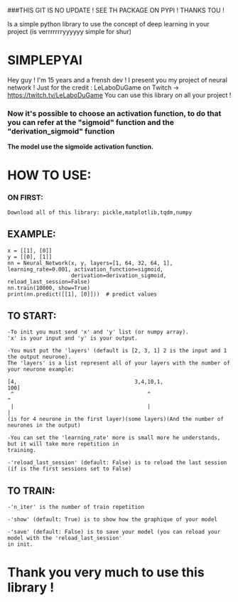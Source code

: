 ###THIS GIT IS NO UPDATE ! SEE TH PACKAGE ON PYPI ! THANKS TOU !



Is a simple python library to use the concept of deep learning in your project (is verrrrrrryyyyyy simple for shur)

# SIMPLEPYAI
Hey guy !
I'm 15 years and a frensh dev !
I present you my project of neural network !
Just for the credit : LeLaboDuGame on Twitch -> https://twitch.tv/LeLaboDuGame
You can use this library on all your project !
### Now it's possible to choose an activation function, to do that you can refer at the "sigmoid" function and the "derivation_sigmoid" function

**The model use the sigmoïde activation function.**

#   HOW TO USE:
    
    
### ON FIRST:
    Download all of this library: pickle,matplotlib,tqdm,numpy
    
## EXAMPLE:

    x = [[1], [0]]
    y = [[0], [1]]
    nn = Neural_Network(x, y, layers=[1, 64, 32, 64, 1], learning_rate=0.001, activation_function=sigmoid,
                        derivation=derivation_sigmoid, reload_last_session=False)
    nn.train(10000, show=True)
    print(nn.predict([[1], [0]]))  # predict values

## TO START:

    -To init you must send 'x' and 'y' list (or numpy array).
    'x' is your input and 'y' is your output.

    -You must put the 'layers' (default is [2, 3, 1] 2 is the input and 1 the output neurone).
    The 'layers' is a list represent all of your layers with the number of your neurone example:

    [4,                                     3,4,10,1,                                       100]
     ^                                          ^                                             ^ 
     |                                          |                                             |
    (is for 4 neurone in the first layer)(some layers)(And the number of neurones in the output)

    -You can set the 'learning_rate' more is small more he understands, but it will take more repetition in
    training.

    -'reload_last_session' (default: False) is to reload the last session (if is the first sessions set to False)

## TO TRAIN:

    -'n_iter' is the number of train repetition

    -'show' (default: True) is to show how the graphique of your model

    -'save' (default: False) is to save your model (you can reload your model with the 'reload_last_session'
    in init.

# Thank you very much to use this library !
